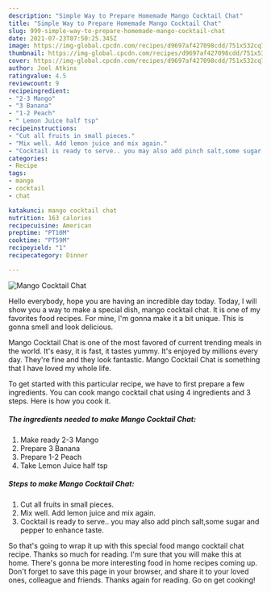 ```yaml
---
description: "Simple Way to Prepare Homemade Mango Cocktail Chat"
title: "Simple Way to Prepare Homemade Mango Cocktail Chat"
slug: 999-simple-way-to-prepare-homemade-mango-cocktail-chat
date: 2021-07-23T07:50:25.345Z
image: https://img-global.cpcdn.com/recipes/d9697af427098cdd/751x532cq70/mango-cocktail-chat-recipe-main-photo.jpg
thumbnail: https://img-global.cpcdn.com/recipes/d9697af427098cdd/751x532cq70/mango-cocktail-chat-recipe-main-photo.jpg
cover: https://img-global.cpcdn.com/recipes/d9697af427098cdd/751x532cq70/mango-cocktail-chat-recipe-main-photo.jpg
author: Joel Atkins
ratingvalue: 4.5
reviewcount: 9
recipeingredient:
- "2-3 Mango"
- "3 Banana"
- "1-2 Peach"
- " Lemon Juice half tsp"
recipeinstructions:
- "Cut all fruits in small pieces."
- "Mix well. Add lemon juice and mix again."
- "Cocktail is ready to serve.. you may also add pinch salt,some sugar and pepper to enhance taste."
categories:
- Recipe
tags:
- mango
- cocktail
- chat

katakunci: mango cocktail chat 
nutrition: 163 calories
recipecuisine: American
preptime: "PT10M"
cooktime: "PT59M"
recipeyield: "1"
recipecategory: Dinner

---
```



![Mango Cocktail Chat](https://img-global.cpcdn.com/recipes/d9697af427098cdd/751x532cq70/mango-cocktail-chat-recipe-main-photo.jpg)

Hello everybody, hope you are having an incredible day today. Today, I will show you a way to make a special dish, mango cocktail chat. It is one of my favorites food recipes. For mine, I'm gonna make it a bit unique. This is gonna smell and look delicious.



Mango Cocktail Chat is one of the most favored of current trending meals in the world. It's easy, it is fast, it tastes yummy. It's enjoyed by millions every day. They're fine and they look fantastic. Mango Cocktail Chat is something that I have loved my whole life.


To get started with this particular recipe, we have to first prepare a few ingredients. You can cook mango cocktail chat using 4 ingredients and 3 steps. Here is how you cook it.

<!--inarticleads1-->

##### The ingredients needed to make Mango Cocktail Chat:

1. Make ready 2-3 Mango
1. Prepare 3 Banana
1. Prepare 1-2 Peach
1. Take  Lemon Juice half tsp




<!--inarticleads2-->

##### Steps to make Mango Cocktail Chat:

1. Cut all fruits in small pieces.
1. Mix well. Add lemon juice and mix again.
1. Cocktail is ready to serve.. you may also add pinch salt,some sugar and pepper to enhance taste.




So that's going to wrap it up with this special food mango cocktail chat recipe. Thanks so much for reading. I'm sure that you will make this at home. There's gonna be more interesting food in home recipes coming up. Don't forget to save this page in your browser, and share it to your loved ones, colleague and friends. Thanks again for reading. Go on get cooking!
